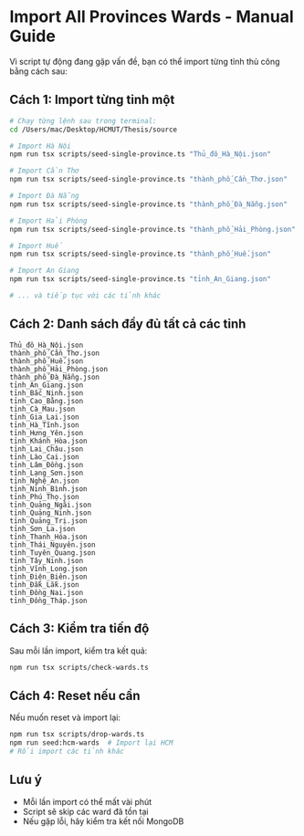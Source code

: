 # Import All Provinces Wards - Manual Guide

Vì script tự động đang gặp vấn đề, bạn có thể import từng tỉnh thủ công bằng cách sau:

## Cách 1: Import từng tỉnh một

```bash
# Chạy từng lệnh sau trong terminal:
cd /Users/mac/Desktop/HCMUT/Thesis/source

# Import Hà Nội
npm run tsx scripts/seed-single-province.ts "Thủ_đô_Hà_Nội.json"

# Import Cần Thơ
npm run tsx scripts/seed-single-province.ts "thành_phố_Cần_Thơ.json"

# Import Đà Nẵng
npm run tsx scripts/seed-single-province.ts "thành_phố_Đà_Nẵng.json"

# Import Hải Phòng
npm run tsx scripts/seed-single-province.ts "thành_phố_Hải_Phòng.json"

# Import Huế
npm run tsx scripts/seed-single-province.ts "thành_phố_Huế.json"

# Import An Giang
npm run tsx scripts/seed-single-province.ts "tỉnh_An_Giang.json"

# ... và tiếp tục với các tỉnh khác
```

## Cách 2: Danh sách đầy đủ tất cả các tỉnh

```
Thủ_đô_Hà_Nội.json
thành_phố_Cần_Thơ.json
thành_phố_Huế.json
thành_phố_Hải_Phòng.json
thành_phố_Đà_Nẵng.json
tỉnh_An_Giang.json
tỉnh_Bắc_Ninh.json
tỉnh_Cao_Bằng.json
tỉnh_Cà_Mau.json
tỉnh_Gia_Lai.json
tỉnh_Hà_Tĩnh.json
tỉnh_Hưng_Yên.json
tỉnh_Khánh_Hòa.json
tỉnh_Lai_Châu.json
tỉnh_Lào_Cai.json
tỉnh_Lâm_Đồng.json
tỉnh_Lạng_Sơn.json
tỉnh_Nghệ_An.json
tỉnh_Ninh_Bình.json
tỉnh_Phú_Thọ.json
tỉnh_Quảng_Ngãi.json
tỉnh_Quảng_Ninh.json
tỉnh_Quảng_Trị.json
tỉnh_Sơn_La.json
tỉnh_Thanh_Hóa.json
tỉnh_Thái_Nguyên.json
tỉnh_Tuyên_Quang.json
tỉnh_Tây_Ninh.json
tỉnh_Vĩnh_Long.json
tỉnh_Điện_Biên.json
tỉnh_Đắk_Lắk.json
tỉnh_Đồng_Nai.json
tỉnh_Đồng_Tháp.json
```

## Cách 3: Kiểm tra tiến độ

Sau mỗi lần import, kiểm tra kết quả:

```bash
npm run tsx scripts/check-wards.ts
```

## Cách 4: Reset nếu cần

Nếu muốn reset và import lại:

```bash
npm run tsx scripts/drop-wards.ts
npm run seed:hcm-wards  # Import lại HCM
# Rồi import các tỉnh khác
```

## Lưu ý

- Mỗi lần import có thể mất vài phút
- Script sẽ skip các ward đã tồn tại
- Nếu gặp lỗi, hãy kiểm tra kết nối MongoDB
